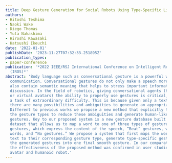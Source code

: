 ```yaml
---
title: Deep Gesture Generation for Social Robots Using Type-Specific Libraries
authors:
- Hitoshi Teshima
- Naoki Wake
- Diego Thomas
- Yuta Nakashima
- Hiroshi Kawasaki
- Katsushi Ikeuchi
date: '2022-01-01'
publishDate: '2023-11-27T07:32:33.251895Z'
publication_types:
- paper-conference
publication: '*2022 IEEE/RSJ International Conference on Intelligent Robots and Systems
  (IROS)*'
abstract: 'Body language such as conversational gesture is a powerful way to ease
  communication. Conversational gestures do not only make a speech more lively but
  also contain semantic meaning that helps to stress important information in the
  discussion. In the field of robotics, giving conversational agents (humanoid robots
  or virtual avatars) the ability to properly use gestures is critical, yet remain
  a task of extraordinary difficulty. This is because given only a text as input,
  there are many possibilities and ambiguities to generate an appropriate gesture.
  Different to previous works we propose a new method that explicitly takes into account
  the gesture types to reduce these ambiguities and generate human-like conversational
  gestures. Key to our proposed system is a new gesture database built on the TED
  dataset that allows us to map a word to one of three types of gestures: “Imagistic”
  gestures, which express the content of the speech, “Beat” gestures, which emphasize
  words, and “No gestures.” We propose a system that first maps the words in the input
  text to their corresponding gesture type, generate type-specific gestures and combine
  the generated gestures into one final smooth gesture. In our comparative experiments,
  the effectiveness of the proposed method was confirmed in user studies for both
  avatar and humanoid robot.'
---
```

